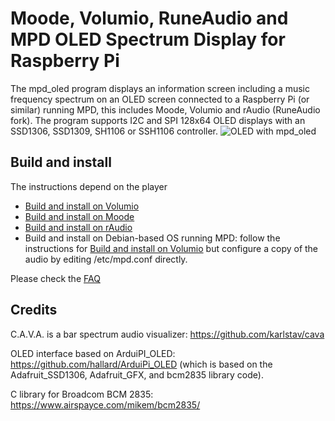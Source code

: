 # Moode, Volumio, RuneAudio and MPD OLED Spectrum Display for Raspberry Pi

The mpd_oled program displays an information screen including a music
frequency spectrum on an OLED screen connected to a Raspberry Pi (or similar)
running MPD, this includes Moode, Volumio and rAudio (RuneAudio fork).
The program supports I2C and SPI 128x64 OLED displays with an SSD1306,
SSD1309, SH1106 or SSH1106 controller.
![OLED with mpd_oled](mpd_oled.jpg)

## Build and install

The instructions depend on the player

* [Build and install on Volumio](INSTALL_VOLUMIO.md)
* [Build and install on Moode](INSTALL_MOODE.md)
* [Build and install on rAudio](INSTALL_RAUDIO.md)
* Build and install on Debian-based OS running MPD: follow the instructions
  for [Build and install on Volumio](INSTALL_VOLUMIO.md) but configure
  a copy of the audio by editing /etc/mpd.conf directly.

Please check the [FAQ](FAQ.md)

## Credits

C.A.V.A. is a bar spectrum audio visualizer: <https://github.com/karlstav/cava>

OLED interface based on ArduiPI_OLED: <https://github.com/hallard/ArduiPi_OLED>
(which is based on the Adafruit_SSD1306, Adafruit_GFX, and bcm2835 library
code).

C library for Broadcom BCM 2835: <https://www.airspayce.com/mikem/bcm2835/>
